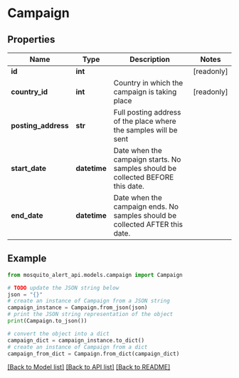 # Campaign


## Properties

Name | Type | Description | Notes
------------ | ------------- | ------------- | -------------
**id** | **int** |  | [readonly] 
**country_id** | **int** | Country in which the campaign is taking place | [readonly] 
**posting_address** | **str** | Full posting address of the place where the samples will be sent | 
**start_date** | **datetime** | Date when the campaign starts. No samples should be collected BEFORE this date. | 
**end_date** | **datetime** | Date when the campaign ends. No samples should be collected AFTER this date. | 

## Example

```python
from mosquito_alert_api.models.campaign import Campaign

# TODO update the JSON string below
json = "{}"
# create an instance of Campaign from a JSON string
campaign_instance = Campaign.from_json(json)
# print the JSON string representation of the object
print(Campaign.to_json())

# convert the object into a dict
campaign_dict = campaign_instance.to_dict()
# create an instance of Campaign from a dict
campaign_from_dict = Campaign.from_dict(campaign_dict)
```
[[Back to Model list]](../README.md#documentation-for-models) [[Back to API list]](../README.md#documentation-for-api-endpoints) [[Back to README]](../README.md)



